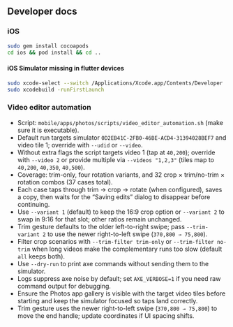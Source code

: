 ## Developer docs

### iOS

```sh
sudo gem install cocoapods
cd ios && pod install && cd ..
```

####  iOS Simulator missing in flutter devices

```sh
sudo xcode-select --switch /Applications/Xcode.app/Contents/Developer
sudo xcodebuild -runFirstLaunch
```

### Video editor automation

- Script: `mobile/apps/photos/scripts/video_editor_automation.sh` (make sure it is executable).
- Default run targets simulator `0D2EB41C-2FB0-46BE-ACD4-31394028BEF7` and video tile 1; override with `--udid` or `--video`.
- Without extra flags the script targets video 1 (tap at `40,200`); override with `--video 2` or provide multiple via `--videos "1,2,3"` (tiles map to `40,200`, `40,350`, `40,500`).
- Coverage: trim-only, four rotation variants, and 32 crop × trim/no-trim × rotation combos (37 cases total).
- Each case taps through trim → crop → rotate (when configured), saves a copy, then waits for the “Saving edits” dialog to disappear before continuing.
- Use `--variant 1` (default) to keep the 16:9 crop option or `--variant 2` to swap in 9:16 for that slot; other ratios remain unchanged.
- Trim gesture defaults to the older left-to-right swipe; pass `--trim-variant 2` to use the newer right-to-left swipe (`370,800 → 75,800`).
- Filter crop scenarios with `--trim-filter trim-only` or `--trim-filter no-trim` when long videos make the complementary runs too slow (default `all` keeps both).
- Use `--dry-run` to print axe commands without sending them to the simulator.
- Logs suppress axe noise by default; set `AXE_VERBOSE=1` if you need raw command output for debugging.
- Ensure the Photos app gallery is visible with the target video tiles before starting and keep the simulator focused so taps land correctly.
- Trim gesture uses the newer right-to-left swipe (`370,800 → 75,800`) to move the end handle; update coordinates if UI spacing shifts.
